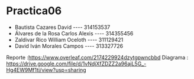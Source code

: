 # Practica06
- Bautista Cazares David ---- 314153537
- Álvares de la Rosa Carlos Alexis ---- 314355456
- Zaldivar Rico William Oceloth ---- 311129421 
- David Iván Morales Campos ---- 313327726

Reporte :https://www.overleaf.com/2174229924dzytgpwncbbd
Diagrama : https://drive.google.com/file/d/1vNdjXfZDZZ2a96ajL5G_-Hg4EW9Mf1ti/view?usp=sharing
